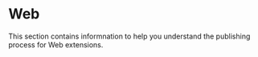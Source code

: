 # Web

This section contains informnation to help you understand the publishing process for Web extensions. 

